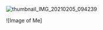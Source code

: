 ![thumbnail_IMG_20210205_094239](https://user-images.githubusercontent.com/50588150/109555972-7f2a4a00-7ad6-11eb-9d21-3ddb315fc285.jpg)

![Image of Me]
